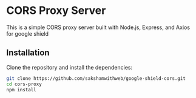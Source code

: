 # CORS Proxy Server

This is a simple CORS proxy server built with Node.js, Express, and Axios for google shield

## Installation

Clone the repository and install the dependencies:

```bash
git clone https://github.com/sakshamwithweb/google-shield-cors.git
cd cors-proxy
npm install
